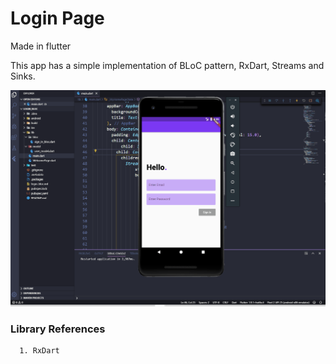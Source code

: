 # Login Page

Made in flutter

This app has a simple implementation of BLoC pattern, RxDart, Streams and Sinks. 

![](preview/flutter_bloc_demo_gif.gif)

### Library References
```
  1. RxDart
